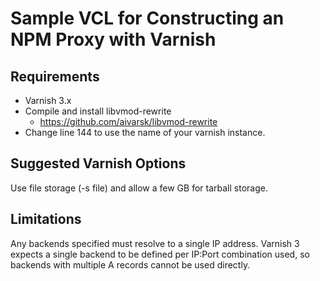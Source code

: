 # Sample VCL for Constructing an NPM Proxy with Varnish


## Requirements
* Varnish 3.x
* Compile and install libvmod-rewrite
  * https://github.com/aivarsk/libvmod-rewrite
* Change line 144 to use the name of your varnish instance.

## Suggested Varnish Options

Use file storage (-s file) and allow a few GB for tarball storage.

## Limitations

Any backends specified must resolve to a single IP address. Varnish 3 expects a single
backend to be defined per IP:Port combination used, so backends with multiple A records
cannot be used directly.


